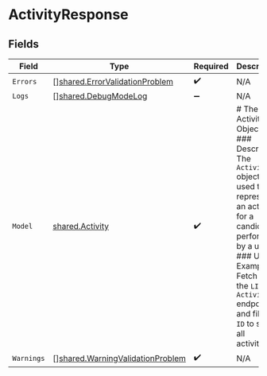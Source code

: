 # ActivityResponse


## Fields

| Field                                                                                                                                                                                                                                    | Type                                                                                                                                                                                                                                     | Required                                                                                                                                                                                                                                 | Description                                                                                                                                                                                                                              |
| ---------------------------------------------------------------------------------------------------------------------------------------------------------------------------------------------------------------------------------------- | ---------------------------------------------------------------------------------------------------------------------------------------------------------------------------------------------------------------------------------------- | ---------------------------------------------------------------------------------------------------------------------------------------------------------------------------------------------------------------------------------------- | ---------------------------------------------------------------------------------------------------------------------------------------------------------------------------------------------------------------------------------------- |
| `Errors`                                                                                                                                                                                                                                 | [][shared.ErrorValidationProblem](../../models/shared/errorvalidationproblem.md)                                                                                                                                                         | :heavy_check_mark:                                                                                                                                                                                                                       | N/A                                                                                                                                                                                                                                      |
| `Logs`                                                                                                                                                                                                                                   | [][shared.DebugModeLog](../../models/shared/debugmodelog.md)                                                                                                                                                                             | :heavy_minus_sign:                                                                                                                                                                                                                       | N/A                                                                                                                                                                                                                                      |
| `Model`                                                                                                                                                                                                                                  | [shared.Activity](../../models/shared/activity.md)                                                                                                                                                                                       | :heavy_check_mark:                                                                                                                                                                                                                       | # The Activity Object<br/>### Description<br/>The `Activity` object is used to represent an activity for a candidate performed by a user.<br/>### Usage Example<br/>Fetch from the `LIST Activities` endpoint and filter by `ID` to show all activities. |
| `Warnings`                                                                                                                                                                                                                               | [][shared.WarningValidationProblem](../../models/shared/warningvalidationproblem.md)                                                                                                                                                     | :heavy_check_mark:                                                                                                                                                                                                                       | N/A                                                                                                                                                                                                                                      |